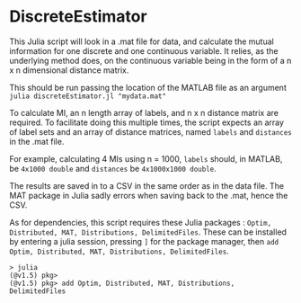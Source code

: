 # DiscreteEstimator

This Julia script will look in a .mat file for data, and calculate the mutual information for one discrete and one continuous variable. It relies, as the underlying method does, on the continuous variable being in the form of a n x n dimensional distance matrix.

This should be run passing the location of the MATLAB file as an argument
    `julia discreteEstimator.jl "mydata.mat"`

To calculate MI, an n length array of labels, and n x n distance matrix are required. 
To facilitate doing this multiple times, the script expects an array of label sets and an array of distance matrices, named `labels` and `distances` in the .mat file.

For example, calculating 4 MIs using n = 1000, `labels` should, in MATLAB, be `4x1000 double` and `distances` be `4x1000x1000 double`.

The results are saved in to a CSV in the same order as in the data file. 
The MAT package in Julia sadly errors when saving back to the .mat, hence the CSV.

As for dependencies, this script requires these Julia packages : `Optim, Distributed, MAT, Distributions, DelimitedFiles`.
These can be installed by entering a julia session, pressing `]` for the package manager, then `add Optim, Distributed, MAT, Distributions, DelimitedFiles`.

```
> julia
(@v1.5) pkg>
(@v1.5) pkg> add Optim, Distributed, MAT, Distributions, DelimitedFiles
```
